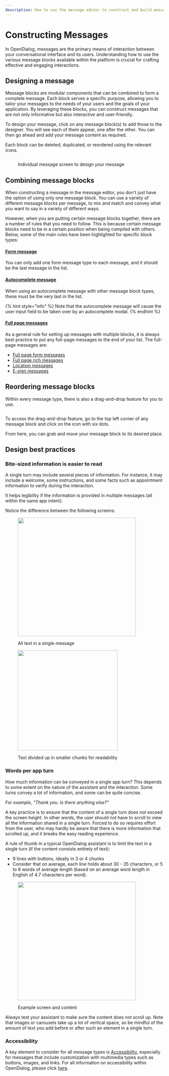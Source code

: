 ```yaml
---
description: How to use the message editor to construct and build messages in OpenDialog
---
```


# Constructing Messages

In OpenDialog, messages are the primary means of interaction between your conversational interface and its users. Understanding how to use the various message blocks available within the platform is crucial for crafting effective and engaging interactions.

## Designing a message

Message blocks are modular components that can be combined to form a complete message. Each block serves a specific purpose, allowing you to tailor your messages to the needs of your users and the goals of your application. By leveraging these blocks, you can construct messages that are not only informative but also interactive and user-friendly.

To design your message, click on any message block(s) to add those to the designer. You will see each of them appear, one after the other. You can then go ahead and add your message content as required.&#x20;

Each block can be deleted, duplicated, or reordered using the relevant icons.&#x20;

<figure><img src="../../.gitbook/assets/image.png" alt=""><figcaption><p>Individual message screen to design your message</p></figcaption></figure>

## Combining message blocks

When constructing a message in the message editor, you don't just have the option of using only one message block. You can use a variety of different message blocks per message, to mix and match and convey what you want to say in a variety of different ways.

However, when you are putting certain message blocks together, there are a number of rules that you need to follow. This is because certain message blocks need to be in a certain position when being compiled with others. Below, some of the main rules have been highlighted for specific block types:

#### [Form message](message-types/form-message.md)

You can only add one form message type to each message, and it should be the last message in the list.&#x20;

#### [Autocomplete message](message-types/autocomplete-message.md)

When using an autocomplete message with other message block types, these must be the very last in the list. &#x20;

{% hint style="info" %}
Note that the autocomplete message will cause the user input field to be taken over by an autocomplete modal.
{% endhint %}

#### [Full page messages](message-types/full-page-message.md)

As a general rule for setting up messages with multiple blocks, it is always best practice to put any full-page messages to the end of your list. The full-page messages are:

* [Full page form messages](message-types/form-message.md)
* [Full page rich messages](message-types/full-page-message.md)
* [Location messages](message-types/location-message.md)
* [E-sign messages](message-types/e-sign-message.md)

## Reordering message blocks

Within every message type, there is also a drag-and-drop feature for you to use.&#x20;

<figure><img src="../../.gitbook/assets/Group 10 (1).png" alt=""><figcaption></figcaption></figure>

To access the drag-and-drop feature, go to the top left corner of any message block and click on the icon with six dots.

From here, you can grab and move your message block to its desired place.

## Design best practices

### Bite-sized information is easier to read

A single turn may include several pieces of information. For instance, it may include a welcome, some instructions, and some facts such as appointment information to verify during the interaction.&#x20;

It helps legibility if the information is provided in multiple messages (all within the same app intent).&#x20;

Notice the difference between the following screens:&#x20;

&#x20;  &#x20;

<div align="left">

<figure><img src="../../.gitbook/assets/2023-05-23_13-09-37.png" alt="" width="375"><figcaption><p>All text in a single message</p></figcaption></figure>

 

<figure><img src="../../.gitbook/assets/Screenshot 2024-06-05 at 13.47.08.png" alt="" width="317"><figcaption><p>Text divided up in smaller chunks for readability</p></figcaption></figure>

</div>

### Words per app turn

How much information can be conveyed in a single app turn? This depends to some extent on the nature of the assistant and the interaction. Some turns convey a lot of information, and some can be quite concise.&#x20;

_For example, "Thank you. Is there anything else?"_

A key practice is to ensure that the content of a single turn does not exceed the screen height. In other words, the user should not have to scroll to view all the information shared in a single turn. Forced to do so requires effort from the user, who may hardly be aware that there is more information that scrolled up, and it breaks the easy reading experience.&#x20;

A rule of thumb in a typical OpenDialog assistant is to limit the text in a single turn (if the content consists entirely of text):

* 9 lines with buttons, ideally in 3 or 4 chunks
* Consider that on average, each line holds about 30 - 35 characters, or 5 to 6 words of average length (based on an average word length in English of 4.7 characters per word).

<figure><img src="../../.gitbook/assets/2023-05-23_10-57-47 (5).png" alt="" width="375"><figcaption><p>Example screen and content</p></figcaption></figure>



Always test your assistant to make sure the content does not scroll up. Note that images or carousels take up a lot of vertical space, so be mindful of the amount of text you add before or after such an element in a single turn.&#x20;

### Accessibility

A key element to consider for all message types is [Accessibility](constructing-messages.md#accessibility), especially for messages that include customization with multimedia types such as buttons, images, and links. For all information on accessibility within OpenDialog, please click [here](../designing-accessible-chatbots.md).
